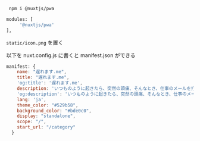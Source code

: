 ```bash
 npm i @nuxtjs/pwa
```

```bash
modules: [
     '@nuxtjs/pwa'
],
```

`static/icon.png` を置く

以下を nuxt.config.js に書くと manifest.json ができる

```js
manifest: {
    name: "遅れます.me",
    title: "遅れます.me",
    'og:title': '遅れます.me',
    description: 'いつものように起きたら、突然の頭痛、そんなとき、仕事のメールを打ちたいですか？朝、いつもどおりに出発・・・しかし突然の電車遅延。混雑した社内でメール打ちたいですか？そんなあなたのためのサービスです。',
    'og:description': 'いつものように起きたら、突然の頭痛、そんなとき、仕事のメールを打ちたいですか？朝、いつもどおりに出発・・・しかし突然の電車遅延。混雑した社内でメール打ちたいですか？そんなあなたのためのサービスです。',
    lang: 'ja',
    theme_color: "#529b58",
    background_color: "#bde0c0",
    display: "standalone",
    scope: "/",
    start_url: "/category"
  }
```
